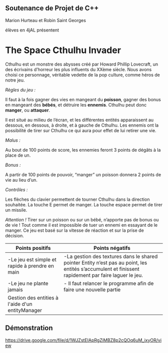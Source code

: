 ## Soutenance de Projet de C++

Marion Hurteau et Robin Saint Georges

élèves en 4jAL présentent

# The Space Cthulhu Invader

Cthulhu est un monstre des abysses créé par Howard Phillip Lovecraft, un des écrivains d’horreur les plus influents du XXème siècle. 
Nous avons choisi ce personnage, véritable vedette de la pop culture, comme héros de notre jeu. 

_Règles du jeu :_

Il faut à la fois gagner des vies en mangeant du **poisson**, gagner des bonus en mangeant des **bébés**, et détruire les **ennemis**. 
Cthulhu peut donc **manger**, ou **attaquer**.

Il est situé au milieu de l’écran, et les différentes entités apparaissent au dessous, en dessous, à droite, et à gauche de Cthulhu.
Les ennemis ont la possibilité de tirer sur Cthulhu ce qui aura pour effet de lui retirer une vie.

_Malus :_

Au bout de 100 points de score, les ennemies feront 3 points de dégâts à la place de un.

_Bonus :_

A partir de 100 points de pouvoir, “manger” un poisson donnera 2 points de vie au lieu d’un.

_Contrôles :_

Les flèches du clavier permettent de tourner Cthulhu dans la direction souhaitée. La touche E permet de manger. La touche espace permet de 
tirer un missile. 


_Attention !_ Tirer sur un poisson ou sur un bébé, n’apporte pas de bonus ou de vie ! Tout comme il est impossible de tuer un ennemi en
essayant de le manger. Ce jeu est basé sur la vitesse de réaction et sur la prise de décision.
    

| Points positifs | Points négatifs |
|-----------------|-----------------|
| -Le jeu est simple et rapide à prendre en main | -La gestion des textures dans le shared pointer Entity n’est pas au point, les entités s’accumulent et finissent rapidement par faire laguer le jeu. |
| -Le jeu ne plante jamais | - Il faut relancer le programme afin de faire une nouvelle partie |
|Gestion des entities à l'aide d'un entityManager||


## Démonstration

https://drive.google.com/file/d/1WJZstEIApRgZiMBZ8p2cQOq6uM_ixyOR/view

